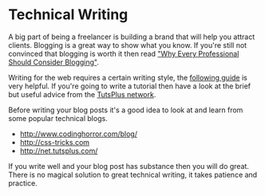 # Technical Writing

A big part of being a freelancer is building a brand that will help you attract clients. Blogging is a great way to show what you know. If you're still not convinced that blogging is worth it then read ["Why Every Professional Should Consider Blogging"](http://technicalblogging.com/why-every-professional-should-consider-blogging/).

Writing for the web requires a certain writing style, the [following guide](http://www.simplewpguide.com/writing-for-web/) is very helpful. If you're going to write a tutorial then have a look at the brief but useful advice from the [TutsPlus network](http://instructors.tutsplus.com/guide/writing/generaladvice.php).

Before writing your blog posts it's a good idea to look at and learn from some popular technical blogs.

* http://www.codinghorror.com/blog/
* http://css-tricks.com
* http://net.tutsplus.com/

If you write well and your blog post has substance then you will do great. There is no magical solution to great technical writing, it takes patience and practice.